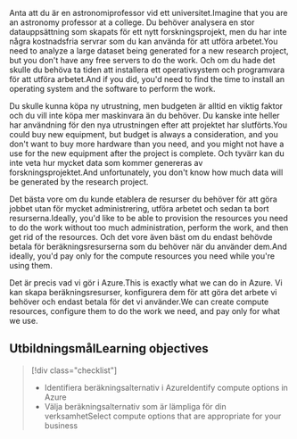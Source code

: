 <span data-ttu-id="c175b-101">Anta att du är en astronomiprofessor vid ett universitet.</span><span class="sxs-lookup"><span data-stu-id="c175b-101">Imagine that you are an astronomy professor at a college.</span></span> <span data-ttu-id="c175b-102">Du behöver analysera en stor datauppsättning som skapats för ett nytt forskningsprojekt, men du har inte några kostnadsfria servrar som du kan använda för att utföra arbetet.</span><span class="sxs-lookup"><span data-stu-id="c175b-102">You need to analyze a large dataset being generated for a new research project, but you don't have any free servers to do the work.</span></span> <span data-ttu-id="c175b-103">Och om du hade det skulle du behöva ta tiden att installera ett operativsystem och programvara för att utföra arbetet.</span><span class="sxs-lookup"><span data-stu-id="c175b-103">And if you did, you'd need to find the time to install an operating system and the software to perform the work.</span></span> 

<span data-ttu-id="c175b-104">Du skulle kunna köpa ny utrustning, men budgeten är alltid en viktig faktor och du vill inte köpa mer maskinvara än du behöver. Du kanske inte heller har användning för den nya utrustningen efter att projektet har slutförts.</span><span class="sxs-lookup"><span data-stu-id="c175b-104">You could buy new equipment, but budget is always a consideration, and you don't want to buy more hardware than you need, and you might not have a use for the new equipment after the project is complete.</span></span> <span data-ttu-id="c175b-105">Och tyvärr kan du inte veta hur mycket data som kommer genereras av forskningsprojektet.</span><span class="sxs-lookup"><span data-stu-id="c175b-105">And unfortunately, you don't know how much data will be generated by the research project.</span></span>

<span data-ttu-id="c175b-106">Det bästa vore om du kunde etablera de resurser du behöver för att göra jobbet utan för mycket administrering, utföra arbetet och sedan ta bort resurserna.</span><span class="sxs-lookup"><span data-stu-id="c175b-106">Ideally, you'd like to be able to provision the resources you need to do the work without too much administration, perform the work, and then get rid of the resources.</span></span> <span data-ttu-id="c175b-107">Och det vore även bäst om du endast behövde betala för beräkningsresurserna som du behöver när du använder dem.</span><span class="sxs-lookup"><span data-stu-id="c175b-107">And ideally, you'd pay only for the compute resources you need while you're using them.</span></span>

<span data-ttu-id="c175b-108">Det är precis vad vi gör i Azure.</span><span class="sxs-lookup"><span data-stu-id="c175b-108">This is exactly what we can do in Azure.</span></span> <span data-ttu-id="c175b-109">Vi kan skapa beräkningsresurser, konfigurera dem för att göra det arbete vi behöver och endast betala för det vi använder.</span><span class="sxs-lookup"><span data-stu-id="c175b-109">We can create compute resources, configure them to do the work we need, and pay only for what we use.</span></span>

## <a name="learning-objectives"></a><span data-ttu-id="c175b-110">Utbildningsmål</span><span class="sxs-lookup"><span data-stu-id="c175b-110">Learning objectives</span></span>
> [!div class="checklist"]
> * <span data-ttu-id="c175b-111">Identifiera beräkningsalternativ i Azure</span><span class="sxs-lookup"><span data-stu-id="c175b-111">Identify compute options in Azure</span></span>
> * <span data-ttu-id="c175b-112">Välja beräkningsalternativ som är lämpliga för din verksamhet</span><span class="sxs-lookup"><span data-stu-id="c175b-112">Select compute options that are appropriate for your business</span></span>
